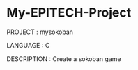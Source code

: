 # My-EPITECH-Project

PROJECT     :   mysokoban

LANGUAGE    :   C

DESCRIPTION :   Create a sokoban game
